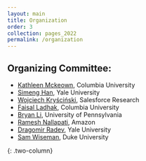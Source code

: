 ```yaml
---
layout: main
title: Organization
order: 3
collection: pages_2022
permalink: /organization
---
```

<!-- ## Steering Committee:-->

## Organizing Committee:

- [Kathleen Mckeown](http://www.cs.columbia.edu/~kathy/), Columbia University 
- [Simeng Han](https://shirleyhan6.github.io/), Yale University
- [Wojciech Kryściński](https://about.me/wkryscinski), Salesforce Research
- [Faisal Ladhak](https://www.cs.columbia.edu/~faisal/), Columbia University
- [Bryan Li](https://manestay.github.io/), University of Pennsylvania
- [Ramesh Nallapati](https://www.amazon.science/author/ramesh-nallapati), Amazon
- [Dragomir Radev](http://www.cs.yale.edu/homes/radev/), Yale University
- [Sam Wiseman](https://swiseman.github.io/), Duke University

<!-- 

## Program Committee:
- 

-->


{: .two-column}
